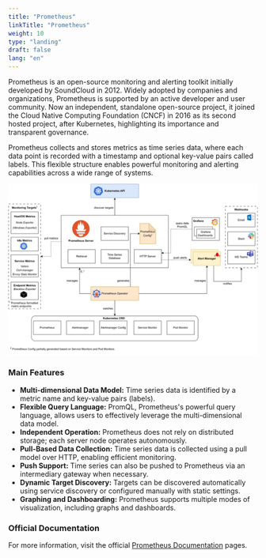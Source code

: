 ```yaml
---
title: "Prometheus"
linkTitle: "Prometheus"
weight: 10
type: "landing"
draft: false
lang: "en"
---
```


Prometheus is an open-source monitoring and alerting toolkit initially developed by SoundCloud in 2012. Widely adopted by companies and organizations, Prometheus is supported by an active developer and user community. Now an independent, standalone open-source project, it joined the Cloud Native Computing Foundation (CNCF) in 2016 as its second hosted project, after Kubernetes, highlighting its importance and transparent governance.  

Prometheus collects and stores metrics as time series data, where each data point is recorded with a timestamp and optional key-value pairs called labels. This flexible structure enables powerful monitoring and alerting capabilities across a wide range of systems.  

![Monitoring Diagram](/images/architecture/diagrams/monitoring-diagram.jpg "Monitoring Diagram")

### Main Features

- **Multi-dimensional Data Model:** Time series data is identified by a metric name and key-value pairs (labels).  
- **Flexible Query Language:** PromQL, Prometheus's powerful query language, allows users to effectively leverage the multi-dimensional data model.  
- **Independent Operation:** Prometheus does not rely on distributed storage; each server node operates autonomously.  
- **Pull-Based Data Collection:** Time series data is collected using a pull model over HTTP, enabling efficient monitoring.  
- **Push Support:** Time series can also be pushed to Prometheus via an intermediary gateway when necessary.  
- **Dynamic Target Discovery:** Targets can be discovered automatically using service discovery or configured manually with static settings.  
- **Graphing and Dashboarding:** Prometheus supports multiple modes of visualization, including graphs and dashboards.  

### Official Documentation

For more information, visit the official [Prometheus Documentation](https://prometheus.io/docs/introduction/overview/) pages.

